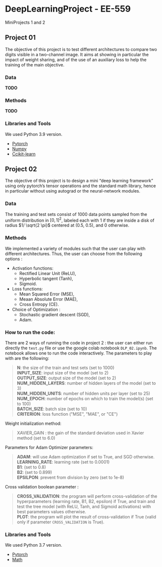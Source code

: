 # DeepLearningProject - EE-559
MiniProjects 1 and 2

## Project 01

The objective of this project is to test different architectures to compare two digits visible in a two-channel image. It aims at showing in particular the impact of weight sharing, and of the use of an auxiliary loss to help the training of the main objective.

### Data

**TODO**

### Methods 

**TODO**

### Libraries and Tools

We used Python 3.9 version.

* [Pytorch](https://pytorch.org)
* [Numpy](https://numpy.org)
* [Ccikit-learn](https://scikit-learn.org/stable/)


## Project 02

The objective of this project is to design a mini “deep learning framework” using only pytorch’s tensor operations and the standard math library, hence in particular without using autograd or the neural-network modules.

### Data
The training and test sets consist of 1000 data points sampled from the uniform distribution in $[0,1]^2$, labeled each with 1 if they are inside a disk of radius $1/ \sqrt{2 \pi}$ centered at (0.5, 0.5), and 0 otherwise. 

### Methods 

We implemented a variety of modules such that the user can play with different architectures. Thus, the user can choose from the following options :

- Activation functions:
  - Rectified Linear Unit (ReLU),
  - Hyperbolic tangent (Tanh),
  - Sigmoid.
- Loss functions:
  - Mean Squared Error (MSE),
  - Meaan Absolute Error (MAE),
  - Cross Entropy (CE).
- Choice of Optimization :
  - Stochastic gradient descent (SGD),
  - Adam.

### How to run the code:

There are 2 ways of running the code in project 2 : the user can either run directly the <code>test.py</code> file or use the google colab notebook <code>DLP_02.ipynb</code>. The notebook allows one to run the code interactively. The parameters to play with are the following:

> **N**: the size of the train and test sets (set to 1000) <br/>
> **INPUT_SIZE**: input size of the model (set to 2) <br/>
> **OUTPUT_SIZE**: output size of the model (set to 2) <br/>
> **NUM_HIDDEN_LAYERS**: number of hidden layers of the model (set to 3) <br/>
> **NUM_HIDDEN_UNITS**: number of hidden units per layer (set to 25) <br/>
> **NUM_EPOCH**: number of epochs on which to train the model(s) (set to 100) <br/>
> **BATCH_SIZE**: batch size (set to 10) <br/>
> **CRITERION**: loss function ("MSE", "MAE", or "CE") <br/>

Weight initialization method:
> XAVIER_GAIN : the gain of the standard deviation used in Xavier method (set to 6.0) <br/>

Parameters for Adam Optimizer parameters:
> **ADAM**: will use Adam optimization if set to True, and SGD otherwise. <br/>
> **LEARNING_RATE**: learning rate (set to 0.0001) <br/>
> **B1**: (set to 0.8) <br/>
> **B2**: (set to 0.899) <br/>
> **EPSILPON**: prevent from division by zero (set to 1e-8) <br/>

Cross validation boolean parameter :
> **CROSS_VALIDATION**: the program will perform cross-validation of the hyperparameters (learning rate, B1, B2, epsilon) if True, and train and test the tree model (with ReLU, Tanh, and Sigmoid activations) with best parameters values otherwise. <br/>
> **PLOT**: the program will plot the result of cross-validation if True (valid only if parameter <code>CROSS_VALIDATION</code> is True). <br/>

### Libraries and Tools

We used Python 3.7 version.

* [Pytorch](https://pytorch.org)
* [Math](https://docs.python.org/3/library/math.html)

